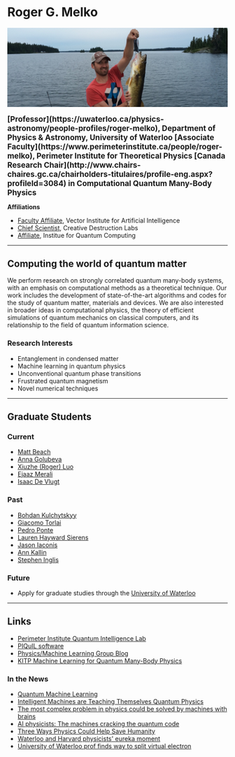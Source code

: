 # Roger G. Melko
![Roger G. Melko](/assets/fishing.jpg)

<SPAN STYLE="font-size: 13pt;font-weight:bold">
[Professor](https://uwaterloo.ca/physics-astronomy/people-profiles/roger-melko), Department of Physics & Astronomy, University of Waterloo
</SPAN>

<SPAN STYLE="font-size: 13pt;font-weight:bold">
[Associate Faculty](https://www.perimeterinstitute.ca/people/roger-melko), Perimeter Institute for Theoretical Physics
</SPAN>

<SPAN STYLE="font-size: 13pt;font-weight:bold">
[Canada Research Chair](http://www.chairs-chaires.gc.ca/chairholders-titulaires/profile-eng.aspx?profileId=3084) in Computational Quantum Many-Body Physics
</SPAN>

**Affiliations**
- [Faculty Affiliate](https://vectorinstitute.ai/2018/09/24/vector-institute-introduces-faculty-affiliates/), Vector Institute for Artificial Intelligence
- [Chief Scientist](https://www.creativedestructionlab.com/people/roger-melko/), Creative Destruction Labs
- [Affiliate](https://services.iqc.uwaterloo.ca/people/profile/rmelko/), Institue for Quantum Computing

***

## Computing the world of quantum matter

We perform research on strongly correlated quantum many-body systems, with an emphasis on computational methods as a theoretical technique. 
Our work includes the development of state-of-the-art algorithms and codes for the study of quantum matter, materials and devices.
We are also interested in broader ideas in computational physics, the theory of efficient simulations of quantum mechanics on classical computers, and its relationship to the field of quantum information science.

### Research Interests
- Entanglement in condensed matter
- Machine learning in quantum physics
- Unconventional quantum phase transitions
- Frustrated quantum magnetism
- Novel numerical techniques

***

## Graduate Students

### Current
- [Matt Beach](https://www.perimeterinstitute.ca/people/matthew-beach)
- [Anna Golubeva](https://perimeterinstitute.ca/news/anna-golubeva-wins-nserc-brassard-prize)
- [Xiuzhe (Roger) Luo](http://rogerluo.me)
- [Ejaaz Merali](https://github.com/emerali)
- [Isaac De Vlugt](https://uwaterloo.ca/science/alumni-and-friends/science-alumni-awards/science-alumni-gold-medal-award)

### Past
- [Bohdan Kulchytskyy](https://uwspace.uwaterloo.ca/handle/10012/15006)
- [Giacomo Torlai](https://uwspace.uwaterloo.ca/handle/10012/14196)
- [Pedro Ponte](https://uwspace.uwaterloo.ca/handle/10012/13035)
- [Lauren Hayward Sierens](https://uwspace.uwaterloo.ca/handle/10012/11897)
- [Jason Iaconis](https://uwspace.uwaterloo.ca/handle/10012/6966)
- [Ann Kallin](https://uwspace.uwaterloo.ca/handle/10012/8539)
- [Stephen Inglis](https://uwspace.uwaterloo.ca/handle/10012/7940)

### Future
- Apply for graduate studies through the [University of Waterloo](https://uwaterloo.ca/physics-astronomy/graduate-studies)

***

## Links
- [Perimeter Institute Quantum Intelligence Lab](https://www.perimeterinstitute.ca/research/research-initiatives/perimeter-institute-quantum-intelligence-lab-piquil)
- [PIQuIL software](https://github.com/PIQuIL)
- [Physics/Machine Learning Group Blog](https://physicsml.github.io)
- [KITP Machine Learning for Quantum Many-Body Physics](https://machine19.github.io)
 
### In the News

- [Quantum Machine Learning](https://insidetheperimeter.ca/quantum-machine-learning/)
- [Intelligent Machines are Teaching Themselves Quantum Physics](https://motherboard.vice.com/en_us/article/vvxgja/machine-learning-quantum-physics-perimeter-institute-roger-melko)
- [The most complex problem in physics could be solved by machines with brains](https://qz.com/897033/applying-machine-learning-to-physics-could-be-the-way-to-build-the-first-quantum-computer/)
- [AI physicists: The machines cracking the quantum code](https://www.newscientist.com/article/mg23631490-400-ai-physicists-the-machines-cracking-the-quantum-code/)
- [Three Ways Physics Could Help Save Humanity](http://insidetheperimeter.ca/three-ways-physics-could-help-save-humanity/)
- [Waterloo and Harvard physicists' eureka moment](https://uwaterloo.ca/science/news/waterloo-and-harvard-physicists-eureka-moment)
- [University of Waterloo prof finds way to split virtual electron](http://www.therecord.com/news-story/2595812-uw-prof-finds-way-to-split-virtual-electron/)
